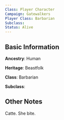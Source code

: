 ```yaml
---
Class: Player Character
Campaign: Gatewalkers
Player Class: Barbarian
Subclass: 
Status: Alive
---
```

## Basic Information

**Ancestry**: Human

**Heritage**: Beastfolk

**Class**: Barbarian

**Subclass**:

## Other Notes

Catte. She bite.